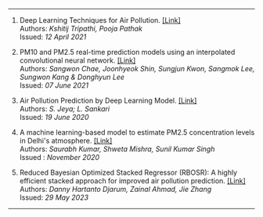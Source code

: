 ---

1. Deep Learning Techniques for Air Pollution. [\[Link\]](https://ieeexplore.ieee.org/document/9397130)<br>
Authors: *Kshitij Tripathi, Pooja Pathak* <br>
Issued: *12 April 2021*

2. PM10 and PM2.5 real-time prediction models using an interpolated convolutional neural network. [\[Link\]](https://www.nature.com/articles/s41598-021-91253-9)<br>
Authors: *Sangwon Chae, Joonhyeok Shin, Sungjun Kwon, Sangmok Lee, Sungwon Kang & Donghyun Lee* <br>
Issued: *07 June 2021*

3. Air Pollution Prediction by Deep Learning Model. [\[Link\]](https://ieeexplore.ieee.org/document/9120932)<br>
Authors: *S. Jeya; L. Sankari* <br>
Issued: *19 June 2020*

4. A machine learning-based model to estimate PM2.5 concentration levels in Delhi's atmosphere. [\[Link\]](https://www.sciencedirect.com/science/article/pii/S2405844020324610)<br>
Authors: *Saurabh Kumar, Shweta Mishra, Sunil Kumar Singh* <br>
Issued : *November 2020*

5. Reduced Bayesian Optimized Stacked Regressor (RBOSR): A highly efficient stacked approach for improved air pollution prediction. [\[Link\]](https://www.sciencedirect.com/science/article/abs/pii/S1568494623004842)<br>
Authors: *Danny Hartanto Djarum, Zainal Ahmad, Jie Zhang* <br>
Issued: *29 May 2023*

---